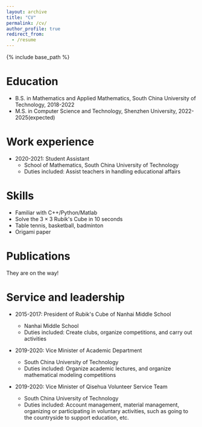 ```yaml
---
layout: archive
title: "CV"
permalink: /cv/
author_profile: true
redirect_from:
  - /resume
---
```


{% include base_path %}

Education
======
* B.S. in Mathematics and Applied Mathematics, South China University of Technology, 2018-2022
* M.S. in Computer Science and Technology, Shenzhen University, 2022-2025(expected)

Work experience
======
* 2020-2021: Student Assistant
  * School of Mathematics, South China University of Technology
  * Duties included: Assist teachers in handling educational affairs
  
Skills
======
* Familiar with C++/Python/Matlab
* Solve the $3 \times 3$ Rubik's Cube in 10 seconds
* Table tennis, basketball, badminton
* Origami paper

Publications
======
  <!-- <ul>{% for post in site.publications %}
    {% include archive-single-cv.html %}
  {% endfor %}</ul> -->
  They are on the way!
  
<!-- Talks
====== -->
  <!-- <ul>{% for post in site.talks %}
    {% include archive-single-talk-cv.html %}
  {% endfor %}</ul> -->
  
<!-- Teaching
====== -->
  <!-- <ul>{% for post in site.teaching %}
    {% include archive-single-cv.html %}
  {% endfor %}</ul> -->
  
Service and leadership
======
* 2015-2017: President of Rubik's Cube of Nanhai Middle School
  * Nanhai Middle School
  * Duties included: Create clubs, organize competitions, and carry out activities

* 2019-2020: Vice Minister of Academic Department
  * South China University of Technology
  * Duties included: Organize academic lectures, and organize mathematical modeling competitions

* 2019-2020: Vice Minister of Qisehua Volunteer Service Team
  * South China University of Technology
  * Duties included: Account management, material management, organizing or participating in voluntary activities, such as going to the countryside to support education, etc.
